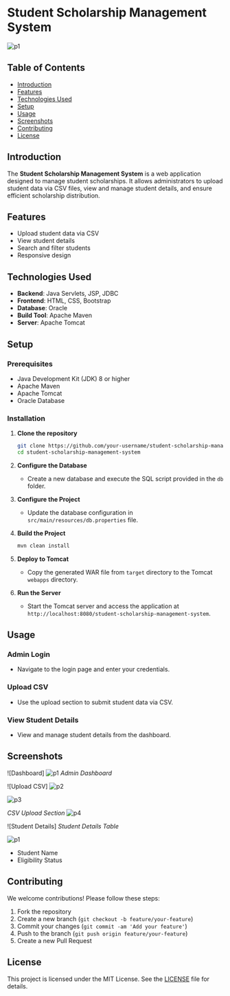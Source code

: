 # Student Scholarship Management System

![p1](https://github.com/user-attachments/assets/3214deb4-8157-4e0f-92fe-b0a7030dd4a5)

## Table of Contents

- [Introduction](#introduction)
- [Features](#features)
- [Technologies Used](#technologies-used)
- [Setup](#setup)
- [Usage](#usage)
- [Screenshots](#screenshots)
- [Contributing](#contributing)
- [License](#license)

## Introduction
The **Student Scholarship Management System** is a web application designed to manage student scholarships. It allows administrators to upload student data via CSV files, view and manage student details, and ensure efficient scholarship distribution.

## Features
- Upload student data via CSV
- View student details
- Search and filter students
- Responsive design

## Technologies Used
- **Backend**: Java Servlets, JSP, JDBC
- **Frontend**: HTML, CSS, Bootstrap
- **Database**: Oracle
- **Build Tool**: Apache Maven
- **Server**: Apache Tomcat

## Setup
### Prerequisites
- Java Development Kit (JDK) 8 or higher
- Apache Maven
- Apache Tomcat
- Oracle Database

### Installation
1. **Clone the repository**
    ```bash
    git clone https://github.com/your-username/student-scholarship-management-system.git
    cd student-scholarship-management-system
    ```

2. **Configure the Database**
    - Create a new database and execute the SQL script provided in the `db` folder.

3. **Configure the Project**
    - Update the database configuration in `src/main/resources/db.properties` file.

4. **Build the Project**
    ```bash
    mvn clean install
    ```

5. **Deploy to Tomcat**
    - Copy the generated WAR file from `target` directory to the Tomcat `webapps` directory.

6. **Run the Server**
    - Start the Tomcat server and access the application at `http://localhost:8080/student-scholarship-management-system`.

## Usage
### Admin Login
- Navigate to the login page and enter your credentials.

### Upload CSV
- Use the upload section to submit student data via CSV.

### View Student Details
- View and manage student details from the dashboard.

## Screenshots
![Dashboard] ![p1](https://github.com/user-attachments/assets/3214deb4-8157-4e0f-92fe-b0a7030dd4a5)
*Admin Dashboard*

![Upload CSV] ![p2](https://github.com/user-attachments/assets/2638664f-61b8-464a-9792-073692febb0e)

![p3](https://github.com/user-attachments/assets/74cf9cdd-f263-4850-819c-316af3aba0c5)

*CSV Upload Section*
![p4](https://github.com/user-attachments/assets/6683d718-674e-4f96-9042-372a25d78721)


![Student Details]
*Student Details Table*

![p1](https://github.com/user-attachments/assets/8b639de4-9f08-4155-9a2a-0b73b1ae7928)

- Student Name
- Eligibility Status

## Contributing
We welcome contributions! Please follow these steps:
1. Fork the repository
2. Create a new branch (`git checkout -b feature/your-feature`)
3. Commit your changes (`git commit -am 'Add your feature'`)
4. Push to the branch (`git push origin feature/your-feature`)
5. Create a new Pull Request

## License
This project is licensed under the MIT License. See the [LICENSE](LICENSE) file for details.

